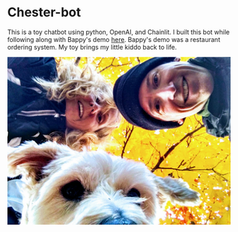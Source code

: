 # Chester-bot
This is a toy chatbot using python, OpenAI, and Chainlit. I built this bot  while following along with Bappy's demo [here](https://www.youtube.com/watch?v=AzfV0r2O_gk). Bappy's demo was a restaurant ordering system. My toy brings my little kiddo back to life.

![alt text](./media/chester_pack.jpg)
